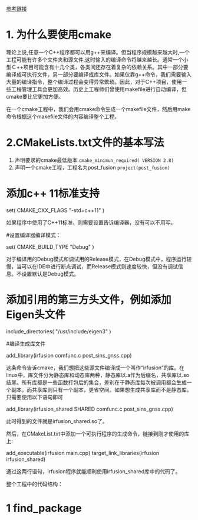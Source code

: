 [参考链接](https://cmake.org/cmake/help/latest/guide/tutorial/index.html)

# 1. 为什么要使用cmake

理论上说,任意一个C++程序都可以用g++来编译。但当程序规模越来越大时,一个工程可能有许多个文件夹和源文件,这时输入的编译命令将越来越长。通常一个小型Ｃ++项目可能含有十几个类，各类间还存在着复杂的依赖关系。其中一部分要编译成可执行文件，另一部分要编译成库文件。如果仅靠g++命令，我们需要输入大量的编译指令，整个编译过程会变得异常繁琐。因此，对于C++项目，使用一些工程管理工具会更加高效。历史上工程师们曾使用makefile进行自动编译，但cmake要比它更加方便。

在一个cmake工程中，我们会用cmake命令生成一个makefile文件，然后用make命令根据这个makefile文件的内容编译整个工程。

# 2.CMakeLists.txt文件的基本写法

1. 声明要求的cmake最低版本
``cmake_minimun_required( VERSION 2.8)``
2. 声明一个cmake工程，工程名为post_fusion
``project(post_fusion)``

# 添加c++ 11标准支持

set( CMAKE_CXX_FLAGS "-std=c++11" )

如果程序中使用了C++11标准，则需要设置告诉编译器，没有可以不用写。

#设置编译器编译模式：

set( CMAKE_BUILD_TYPE "Debug" )

对于编译用的Debug模式和调试用的Release模式，在Debug模式中，程序运行较慢，当可以在IDE中进行断点调试，而Release模式则速度较快，但没有调试信息。不设置默认是Debug模式。

# 添加引用的第三方头文件，例如添加Eigen头文件

include_directories( "/usr/include/eigen3" )

#编译生成库文件

add_library(irfusion comfunc.c post_sins_gnss.cpp)

这条命令告诉cmake，我们想把这些源文件编译成一个叫作“irfusion”的库。在linux中，库文件分为静态库和动态库两种，静态库以.a作为后缀名，共享库以.so结尾。所有库都是一些函数打包后的集合，差别在于静态库每次被调用都会生成一个副本，而共享库则只有一个副本，更省空间。如果想生成共享库而不是静态库，只需要使用以下语句即可

add_library(irfusion_shared SHARED  comfunc.c post_sins_gnss.cpp)

此时得到的文件就是irfusion_shared.so了。

然后，在CMakeList.txt中添加一个可执行程序的生成命令，链接到刚才使用的库上:

add_executable(irfusion main.cpp)
target_link_libraries(irfusion irfusion_shared)

通过这两行语句，irfusion程序就能顺利使用irfusion_shared库中的代码了。

整个工程中的代码结构：
# 1 find_package
<!--stackedit_data:
eyJoaXN0b3J5IjpbLTE1MTMyMTI5MjAsLTMzMjUzMzU0NSwtMj
M4NjgwMzQ1XX0=
-->